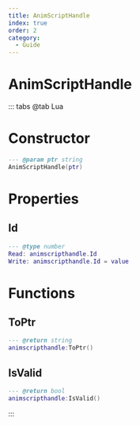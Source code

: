 ```yaml
---
title: AnimScriptHandle
index: true
order: 2
category:
  - Guide
---
```


# AnimScriptHandle

::: tabs
@tab Lua
# Constructor
```lua
--- @param ptr string
AnimScriptHandle(ptr)
```
# Properties
## Id 
```lua
--- @type number
Read: animscripthandle.Id
Write: animscripthandle.Id = value
```
# Functions
## ToPtr
```lua
--- @return string
animscripthandle:ToPtr()
```
## IsValid
```lua
--- @return bool
animscripthandle:IsValid()
```

:::